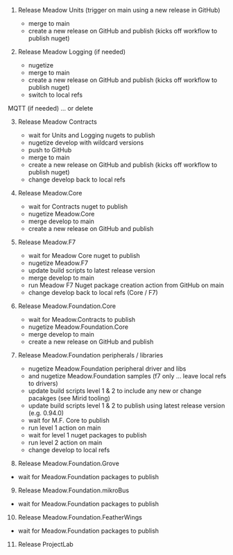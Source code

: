 1. Release Meadow Units (trigger on main using a new release in GitHub)
 	- merge to main
	- create a new release on GitHub and publish (kicks off workflow to publish nuget)

2. Release Meadow Logging (if needed) 
	- nugetize
	- merge to main
	- create a new release on GitHub and publish (kicks off workflow to publish nuget)
	- switch to local refs

MQTT (if needed) ... or delete

3. Release Meadow Contracts 
	- wait for Units and Logging nugets to publish
	- nugetize develop with wildcard versions
	- push to GitHub
	- merge to main
	- create a new release on GitHub and publish (kicks off workflow to publish nuget)
	- change develop back to local refs

4. Release Meadow.Core
	- wait for Contracts nuget to publish
	- nugetize Meadow.Core
	- merge develop to main
	- create a new release on GitHub and publish
	
5. Release Meadow.F7
	- wait for Meadow Core nuget to publish
	- nugetize Meadow.F7
	- update build scripts to latest release version
	- merge develop to main
	- run Meadow F7 Nuget package creation action from GitHub on main
	- change develop back to local refs (Core / F7)

6. Release Meadow.Foundation.Core
	- wait for Meadow.Contracts to publish
	- nugetize Meadow.Foundation.Core
	- merge develop to main
	- create a new release on GitHub and publish

7. Release Meadow.Foundation peripherals / libraries
	- nugetize Meadow.Foundation peripheral driver and libs 
	- and nugetize Meadow.Foundation samples (f7 only ... leave local refs to drivers)
	- update build scripts level 1 & 2 to include any new or change pacakges (see Mirid tooling)
	- update build scripts level 1 & 2 to publish using latest release version (e.g. 0.94.0)
	- wait for M.F. Core to publish
	- run level 1 action on main
	- wait for level 1 nuget packages to publish
	- run level 2 action on main
	- change develop to local refs


8. Release Meadow.Foundation.Grove
- wait for Meadow.Foundation packages to publish


9. Release Meadow.Foundation.mikroBus
- wait for Meadow.Foundation packages to publish


10. Release Meadow.Foundation.FeatherWings
- wait for Meadow.Foundation packages to publish

11. Release ProjectLab
